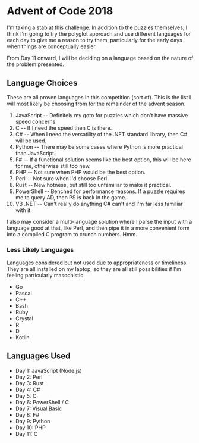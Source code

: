 # Advent of Code 2018

I'm taking a stab at this challenge. In addition to the puzzles themselves, I think I'm going to try the polyglot approach and use different languages for each day to give me a reason to try them, particularly for the early days when things are conceptually easier.

From Day 11 onward, I will be deciding on a language based on the nature of the problem presented.

## Language Choices

These are all proven languages in this competition (sort of). This is the list I will most likely be choosing from for the remainder of the advent season.

  1. JavaScript -- Definitely my goto for puzzles which don't have massive speed concerns.
  1. C -- If I need the speed then C is there.
  1. C# -- When I need the versatility of the .NET standard library, then C# will be used.
  1. Python -- There may be some cases where Python is more practical than JavaScript.
  1. F# -- If a functional solution seems like the best option, this will be here for me, otherwise still too new.
  1. PHP -- Not sure when PHP would be the best option.
  1. Perl -- Not sure when I'd choose Perl.
  1. Rust -- New hotness, but still too unfamiliar to make it practical.
  1. PowerShell -- Benched for performance reasons. If a puzzle requires me to query AD, then PS is back in the game.
  1. VB .NET -- Can't really do anything C# can't and I'm far less familiar with it.

I also may consider a multi-language solution where I parse the input with a language good at that, like Perl, and then pipe it in a more convenient form into a compiled C program to crunch numbers. Hmm.

### Less Likely Languages

Languages considered but not used due to appropriateness or timeliness. They are all installed on my laptop, so they are all still possibilities if I'm feeling particularly masochistic.

  * Go
  * Pascal
  * C++
  * Bash
  * Ruby
  * Crystal
  * R
  * D
  * Kotlin

## Languages Used

  * Day 1: JavaScript (Node.js)
  * Day 2: Perl
  * Day 3: Rust
  * Day 4: C#
  * Day 5: C
  * Day 6: PowerShell / C
  * Day 7: Visual Basic
  * Day 8: F#
  * Day 9: Python
  * Day 10: PHP
  * Day 11: C
  
